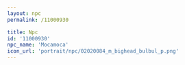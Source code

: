 ```yaml
---
layout: npc
permalink: /11000930

title: Npc
id: '11000930'
npc_name: 'Mocamoca'
icon_url: 'portrait/npc/02020084_m_bighead_bulbul_p.png'
---
```

